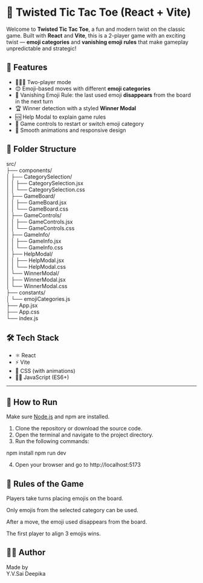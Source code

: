 # 🧠 Twisted Tic Tac Toe (React + Vite)

Welcome to **Twisted Tic Tac Toe**, a fun and modern twist on the classic game. Built with **React** and **Vite**, this is a 2-player game with an exciting twist — **emoji categories** and **vanishing emoji rules** that make gameplay unpredictable and strategic!


## 🚀 Features

- 🧑‍🤝‍🧑 Two-player mode
- 😊 Emoji-based moves with different **emoji categories**
- 💨 Vanishing Emoji Rule: the last used emoji **disappears** from the board in the next turn
- 🏆 Winner detection with a styled **Winner Modal**
- 🆘 Help Modal to explain game rules
- 🔄 Game controls to restart or switch emoji category
- 🎨 Smooth animations and responsive design


## 📁 Folder Structure

src/<br>
├── components/<br>
│ ├── CategorySelection/<br>
│ │ ├── CategorySelection.jsx <br>
│ │ └── CategorySelection.css<br>
│ ├── GameBoard/<br>
│ │ ├── GameBoard.jsx<br>
│ │ └── GameBoard.css<br>
│ ├── GameControls/<br>
│ │ ├── GameControls.jsx<br>
│ │ └── GameControls.css<br>
│ ├── GameInfo/<br>
│ │ ├── GameInfo.jsx<br>
│ │ └── GameInfo.css<br>
│ ├── HelpModal/<br>
│ │ ├── HelpModal.jsx<br>
│ │ └── HelpModal.css<br>
│ └── WinnerModal/<br>
│ ├── WinnerModal.jsx<br>
│ └── WinnerModal.css<br>
├── constants/<br>
│ └── emojiCategories.js<br>
├── App.jsx<br>
├── App.css<br>
└── index.js

## 🛠️ Tech Stack

- ⚛️ React
- ⚡ Vite
- 💅 CSS (with animations)
- 🐱‍💻 JavaScript (ES6+)

---

## 🧾 How to Run

Make sure [Node.js](https://nodejs.org/) and npm are installed.

1. Clone the repository or download the source code.
2. Open the terminal and navigate to the project directory.
3. Run the following commands:

npm install
npm run dev

4.  Open your browser and go to http://localhost:5173

## 📜 Rules of the Game

Players take turns placing emojis on the board.

Only emojis from the selected category can be used.

After a move, the emoji used disappears from the board.

The first player to align 3 emojis wins.

## 🧑‍💻 Author

Made by<br>
Y.V.Sai Deepika
